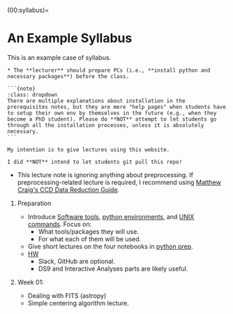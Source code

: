 (00:syllabus)=

# An Example Syllabus

This is an example case of syllabus.

````{warning}
* The **lecturer** should prepare PCs (i.e., **install python and necessary packages**) before the class.

```{note}
:class: dropdown
There are multiple explanations about installation in the prerequisites notes, but they are mere "help pages" when students have to setup their own env by themselves in the future (e.g., when they become a PhD student). Please do **NOT** attempt to let students go through all the installation processes, unless it is absolutely necessary.
```
````

```{warning}
My intention is to give lectures using this website.

I did **NOT** intend to let students git pull this repo!
```

* This lecture note is ignoring anything about preprocessing. If preprocessing-related lecture is required, I recommend using [Matthew Craig's CCD Data Reduction Guide](https://www.astropy.org/ccd-reduction-and-photometry-guide/v/dev/notebooks/00-00-Preface.html).

1. Preparation
    * Introduce [Software tools](00:Softwares), [python environments](00:Prepare_Python), and [UNIX commands](00:UNIX). Focus on:
        * What tools/packages they will use.
        * For what each of them will be used.
    * Give short lectures on the four notebooks in [python prep](00:python_prep).
    * [HW](HW:swtools)
        * Slack, GitHub are optional.
        * DS9 and Interactive Analyses parts are likely useful.

2. Week 01:
    * Dealing with FITS (astropy)
    * Simple centering algorithm lecture.
